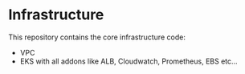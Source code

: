 # Infrastructure

This repository contains the core infrastructure code:
- VPC
- EKS with all addons like ALB, Cloudwatch, Prometheus, EBS etc...
